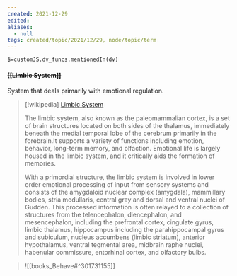 ```yaml
---
created: 2021-12-29 
edited: 
aliases:
  - null
tags: created/topic/2021/12/29, node/topic/term
---
```

`$=customJS.dv_funcs.mentionedIn(dv)`

#### <s class="topic-title">[[Limbic System]]</s>

System that deals primarily with emotional regulation.

> [!wikipedia] [Limbic System](https://en.wikipedia.org/wiki/Limbic%20system)
> 
> The limbic system, also known as the paleomammalian cortex, is a set of brain structures located on both sides of the thalamus, immediately beneath the medial temporal lobe of the cerebrum primarily in the forebrain.It supports a variety of functions including emotion, behavior, long-term memory, and olfaction. Emotional life is largely housed in the limbic system, and it critically aids the formation of memories.
> 
> With a primordial structure, the limbic system is involved in lower order emotional processing of input from sensory systems and consists of the amygdaloid nuclear complex (amygdala), mammillary bodies, stria medullaris, central gray and dorsal and ventral nuclei of Gudden. This processed information is often relayed to a collection of structures from the telencephalon, diencephalon, and mesencephalon, including the prefrontal cortex, cingulate gyrus, limbic thalamus, hippocampus including the parahippocampal gyrus and subiculum, nucleus accumbens (limbic striatum), anterior hypothalamus, ventral tegmental area, midbrain raphe nuclei, habenular commissure, entorhinal cortex, and olfactory bulbs.
>

> ![[books_Behave#^301731155]]

